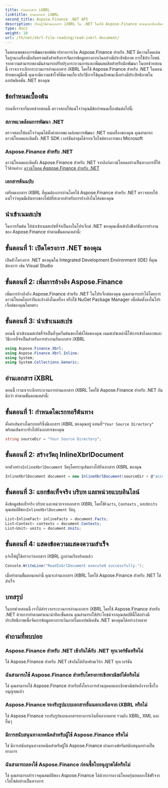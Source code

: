 ```yaml
---
title: อ่านเอกสาร iXBRL
linktitle: อ่านเอกสาร iXBRL
second_title: Aspose.Finance .NET API
description: เรียนรู้วิธีอ่านเอกสาร iXBRL ใน .NET โดยใช้ Aspose.Finance คำแนะนำทีละขั้นตอนเพื่อการจัดการข้อมูลทางการเงินที่มีประสิทธิภาพ #Aspose #การเงิน #iXBRL
type: docs
weight: 10
url: /th/net/xbrl-file-reading/read-ixbrl-document/
---
```

ในขอบเขตของการพัฒนาซอฟต์แวร์ทางการเงิน Aspose.Finance สำหรับ .NET มีความโดดเด่นในฐานะเครื่องมืออันทรงพลังสำหรับการจัดการข้อมูลทางการเงินอย่างมีประสิทธิภาพ การใช้ประโยชน์จากความสามารถของมันสามารถปรับปรุงกระบวนการและเพิ่มผลผลิตสำหรับนักพัฒนา ในบทช่วยสอนนี้ เราจะเจาะลึกกระบวนการอ่านเอกสาร iXBRL โดยใช้ Aspose.Finance สำหรับ .NET ในตอนท้ายของคู่มือนี้ คุณจะมีความเข้าใจที่ชัดเจนเกี่ยวกับวิธีการใช้คุณลักษณะนี้อย่างมีประสิทธิภาพในแอปพลิเคชัน .NET ของคุณ
## ข้อกำหนดเบื้องต้น
ก่อนที่เราจะเริ่มบทช่วยสอนนี้ ตรวจสอบให้แน่ใจว่าคุณมีข้อกำหนดเบื้องต้นต่อไปนี้:
### สภาพแวดล้อมการพัฒนา .NET
ตรวจสอบให้แน่ใจว่าคุณได้ตั้งค่าสภาพแวดล้อมการพัฒนา .NET บนเครื่องของคุณ คุณสามารถดาวน์โหลดและติดตั้ง .NET SDK เวอร์ชันล่าสุดได้จากเว็บไซต์ทางการของ Microsoft
### Aspose.Finance สำหรับ .NET
ดาวน์โหลดและติดตั้ง Aspose.Finance สำหรับ .NET จากลิงก์ดาวน์โหลดอย่างเป็นทางการที่ให้ไว้ด้านล่าง:
[ดาวน์โหลด Aspose.Finance สำหรับ .NET](https://releases.aspose.com/finance/net/)
### เอกสารต้นฉบับ
เตรียมเอกสาร iXBRL ที่คุณต้องการอ่านโดยใช้ Aspose.Finance สำหรับ .NET ตรวจสอบให้แน่ใจว่าคุณมีเส้นทางของไฟล์ที่สะดวกสำหรับการอ้างอิงในโค้ดของคุณ
## นำเข้าเนมสเปซ
ในการเริ่มต้น ให้นำเข้าเนมสเปซที่จำเป็นลงในโปรเจ็กต์ .NET ของคุณเพื่อเข้าถึงฟังก์ชันการทำงานของ Aspose.Finance ทำตามขั้นตอนเหล่านี้:
## ขั้นตอนที่ 1: เปิดโครงการ .NET ของคุณ
เปิดตัวโครงการ .NET ของคุณใน Integrated Development Environment (IDE) ที่คุณต้องการ เช่น Visual Studio
## ขั้นตอนที่ 2: เพิ่มการอ้างอิง Aspose.Finance
เพิ่มการอ้างอิงถึง Aspose.Finance สำหรับ .NET ในโปรเจ็กต์ของคุณ คุณสามารถทำได้โดยการดาวน์โหลดไลบรารีและอ้างอิงในเครื่อง หรือใช้ NuGet Package Manager เพื่อติดตั้งลงในโปรเจ็กต์ของคุณโดยตรง
## ขั้นตอนที่ 3: นำเข้าเนมสเปซ
ตอนนี้ นำเข้าเนมสเปซที่จำเป็นที่จุดเริ่มต้นของไฟล์โค้ดของคุณ เนมสเปซเหล่านี้ให้การเข้าถึงคลาสและวิธีการที่จำเป็นสำหรับการทำงานกับเอกสาร iXBRL
```csharp
using Aspose.Finance.Xbrl;
using Aspose.Finance.Xbrl.Inline;
using System;
using System.Collections.Generic;
```
## อ่านเอกสาร iXBRL
ตอนนี้ เรามาเจาะลึกกระบวนการอ่านเอกสาร iXBRL โดยใช้ Aspose.Finance สำหรับ .NET กันดีกว่า ทำตามขั้นตอนเหล่านี้:
## ขั้นตอนที่ 1: กำหนดไดเรกทอรีต้นทาง
 ตั้งค่าเส้นทางไดเรกทอรีซึ่งมีเอกสาร iXBRL ของคุณอยู่ แทนที่`"Your Source Directory"` พร้อมเส้นทางจริงไปยังเอกสารของคุณ
```csharp
string sourceDir = "Your Source Directory";
```
## ขั้นตอนที่ 2: สร้างวัตถุ InlineXbrlDocument
 ยกตัวอย่าง`InlineXbrlDocument` วัตถุโดยระบุเส้นทางไปยังเอกสาร iXBRL ของคุณ
```csharp
InlineXbrlDocument document = new InlineXbrlDocument(sourceDir + @"account_1.html");
```
## ขั้นตอนที่ 3: แยกข้อเท็จจริง บริบท และหน่วยแบบอินไลน์
 ดึงข้อมูลข้อเท็จจริง บริบท และหน่วยจากเอกสาร iXBRL โดยใช้`Facts`, `Contexts` , และ`Units` คุณสมบัติของ`InlineXbrlDocument` วัตถุ.
```csharp
List<InlineFact> inlineFacts = document.Facts;
List<Context> contexts = document.Contexts;
List<Unit> units = document.Units;
```
## ขั้นตอนที่ 4: แสดงข้อความแสดงความสำเร็จ
แจ้งให้ผู้ใช้ทราบว่าเอกสาร iXBRL ถูกอ่านเรียบร้อยแล้ว
```csharp
Console.WriteLine("ReadIxbrlDocument executed successfully.");
```
เมื่อทำตามขั้นตอนเหล่านี้ คุณจะอ่านเอกสาร iXBRL โดยใช้ Aspose.Finance สำหรับ .NET ได้สำเร็จ
## บทสรุป
ในบทช่วยสอนนี้ เราได้สำรวจกระบวนการอ่านเอกสาร iXBRL โดยใช้ Aspose.Finance สำหรับ .NET ด้วยการทำตามคำแนะนำทีละขั้นตอน คุณสามารถใช้ประโยชน์จากคุณสมบัตินี้ได้อย่างมีประสิทธิภาพเพื่อจัดการข้อมูลทางการเงินภายในแอปพลิเคชัน .NET ของคุณได้อย่างง่ายดาย
## คำถามที่พบบ่อย
### Aspose.Finance สำหรับ .NET เข้ากันได้กับ .NET ทุกเวอร์ชันหรือไม่
ใช่ Aspose.Finance สำหรับ .NET เข้ากันได้กับเฟรมเวิร์ก .NET ทุกเวอร์ชัน
### ฉันสามารถใช้ Aspose.Finance สำหรับโครงการเชิงพาณิชย์ได้หรือไม่
ใช่ คุณสามารถใช้ Aspose.Finance สำหรับทั้งโครงการส่วนบุคคลและเชิงพาณิชย์หลังจากซื้อใบอนุญาตแล้ว
### Aspose.Finance รองรับรูปแบบเอกสารอื่นนอกเหนือจาก iXBRL หรือไม่
ใช่ Aspose.Finance รองรับรูปแบบเอกสารทางการเงินที่หลากหลาย รวมถึง XBRL, XML และอื่นๆ
### มีการสนับสนุนทางเทคนิคสำหรับผู้ใช้ Aspose.Finance หรือไม่
ใช่ มีการสนับสนุนทางเทคนิคสำหรับผู้ใช้ Aspose.Finance ผ่านทางฟอรัมสนับสนุนอย่างเป็นทางการ
### ฉันสามารถลองใช้ Aspose.Finance ก่อนซื้อใบอนุญาตได้หรือไม่
ใช่ คุณสามารถสำรวจคุณสมบัติของ Aspose.Finance ได้ด้วยการดาวน์โหลดรุ่นทดลองใช้ฟรีจากเว็บไซต์อย่างเป็นทางการ